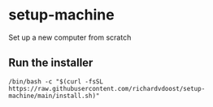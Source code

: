 # setup-machine
Set up a new computer from scratch

## Run the installer
```
/bin/bash -c "$(curl -fsSL https://raw.githubusercontent.com/richardvdoost/setup-machine/main/install.sh)"
```
